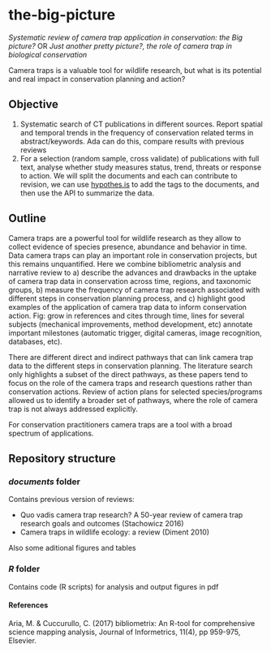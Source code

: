 # the-big-picture
*Systematic review of camera trap application in conservation: the Big picture?*
OR
*Just another pretty picture?, the role of camera trap in biological conservation*

Camera traps is a valuable tool for wildlife research, but what is its potential and real impact in conservation planning and action?

## Objective

1) Systematic search of CT publications in different sources. Report spatial and temporal trends in the frequency of conservation related terms in abstract/keywords. Ada can do this, compare results with previous reviews
2) For a selection (random sample, cross validate) of publications with full text, analyse whether study measures status, trend, threats or response to action. We will split the documents and each can contribute to revision, we can use [hypothes.is](https://web.hypothes.is/) to add the tags to the documents, and then use the API to summarize the data.

## Outline

Camera traps are a powerful tool for wildlife research as they allow to collect evidence of species presence, abundance and behavior in time. Data camera traps can play an important role in conservation projects, but this remains unquantified. Here we combine bibliometric analysis and narrative review to a) describe the advances and drawbacks in the uptake of camera trap data in conservation across time, regions, and taxonomic groups, b) measure the frequency of camera trap research associated with different steps in conservation planning process, and c) highlight good examples of the application of camera trap data to inform conservation action.
Fig: grow in references and cites through time, lines for several subjects (mechanical improvements, method development, etc) annotate important milestones (automatic trigger, digital cameras, image recognition, databases, etc).

There are different direct and indirect pathways that can link camera trap data to the different steps in conservation planning. The literature search only highlights a subset of the direct pathways, as these papers tend to focus on the role of the camera traps and research questions rather than conservation actions. Review of action plans for selected species/programs allowed us to identify a broader set of pathways, where the role of camera trap is not always addressed explicitly.

For conservation practitioners camera traps are a tool with a broad spectrum of applications.

## Repository structure

### *documents* folder

Contains previous version of reviews:

* Quo vadis camera trap research? A 50-year review of camera trap research goals and outcomes (Stachowicz 2016)
* Camera traps in wildlife ecology: a review (Diment 2010)

Also some aditional figures and tables

### *R* folder

Contains code (R scripts) for analysis and output figures in pdf

#### References
Aria, M. & Cuccurullo, C. (2017) bibliometrix: An R-tool for comprehensive science mapping analysis, Journal of Informetrics, 11(4), pp 959-975, Elsevier.
